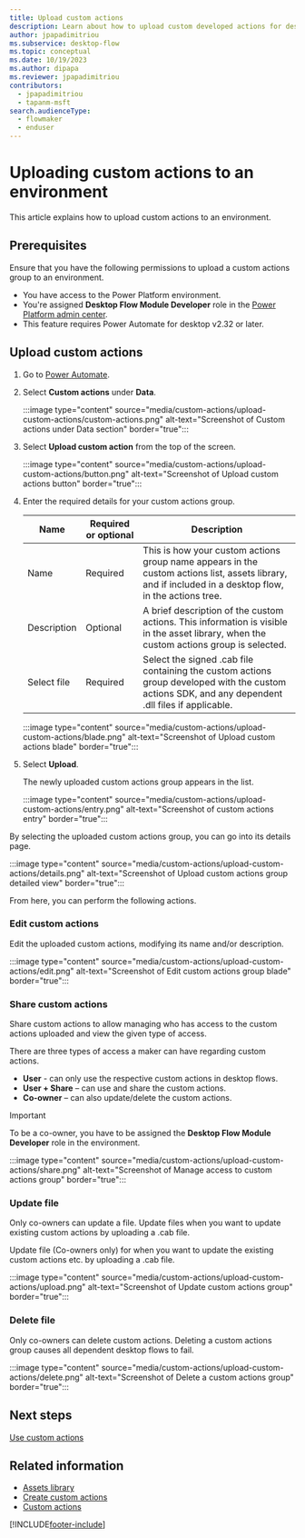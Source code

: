 ```yaml
---
title: Upload custom actions
description: Learn about how to upload custom developed actions for desktop flows
author: jpapadimitriou
ms.subservice: desktop-flow
ms.topic: conceptual
ms.date: 10/19/2023
ms.author: dipapa
ms.reviewer: jpapadimitriou
contributors:
  - jpapadimitriou
  - tapanm-msft
search.audienceType: 
  - flowmaker
  - enduser
---
```


# Uploading custom actions to an environment

This article explains how to upload custom actions to an environment.

## Prerequisites

Ensure that you have the following permissions to upload a custom actions group to an environment.

- You have access to the Power Platform environment.
- You're assigned **Desktop Flow Module Developer** role in the [Power Platform admin center](https://admin.powerplatform.com).
- This feature requires Power Automate for desktop v2.32 or later.

## Upload custom actions

1. Go to [Power Automate](https://make.powerautomate.com).

1. Select **Custom actions** under **Data**. 

    :::image type="content" source="media/custom-actions/upload-custom-actions/custom-actions.png" alt-text="Screenshot of Custom actions under Data section" border="true":::

1. Select **Upload custom action** from the top of the screen.

    :::image type="content" source="media/custom-actions/upload-custom-actions/button.png" alt-text="Screenshot of Upload custom actions button" border="true":::

1. Enter the required details for your custom actions group.

    | Name | Required or optional | Description
    | - | - | - |
    | Name | Required | This is how your custom actions group name appears in the custom actions list, assets library, and if included in a desktop flow, in the actions tree. |
    | Description | Optional | A brief description of the custom actions. This information is visible in the asset library, when the custom actions group is selected. |
    | Select file | Required | Select the signed .cab file containing the custom actions group developed with the custom actions SDK, and any dependent .dll files if applicable. |

    :::image type="content" source="media/custom-actions/upload-custom-actions/blade.png" alt-text="Screenshot of Upload custom actions blade" border="true":::

1. Select **Upload**.

    The newly uploaded custom actions group appears in the list.

    :::image type="content" source="media/custom-actions/upload-custom-actions/entry.png" alt-text="Screenshot of custom actions entry" border="true":::

By selecting the uploaded custom actions group, you can go into its details page.

:::image type="content" source="media/custom-actions/upload-custom-actions/details.png" alt-text="Screenshot of Upload custom actions group detailed view" border="true":::

From here, you can perform the following actions.

### Edit custom actions

Edit the uploaded custom actions, modifying its name and/or description.

:::image type="content" source="media/custom-actions/upload-custom-actions/edit.png" alt-text="Screenshot of Edit custom actions group blade" border="true":::

### Share custom actions

Share custom actions to allow managing who has access to the custom actions uploaded and view the given type of access.

There are three types of access a maker can have regarding custom actions.

- **User** - can only use the respective custom actions in desktop flows.
-	**User + Share** – can use and share the custom actions.
- **Co-owner** – can also update/delete the custom actions.

>[!IMPORTANT]
> To be a co-owner, you have to be assigned the **Desktop Flow Module Developer** role in the environment.

:::image type="content" source="media/custom-actions/upload-custom-actions/share.png" alt-text="Screenshot of Manage access to custom actions group" border="true":::

### Update file

Only co-owners can update a file. Update files when you want to update existing custom actions by uploading a .cab file.

Update file (Co-owners only) for when you want to update the existing custom actions etc. by uploading a .cab file.

:::image type="content" source="media/custom-actions/upload-custom-actions/upload.png" alt-text="Screenshot of Update custom actions group" border="true":::

### Delete file

Only co-owners can delete custom actions. Deleting a custom actions group causes all dependent desktop flows to fail.

:::image type="content" source="media/custom-actions/upload-custom-actions/delete.png" alt-text="Screenshot of Delete a custom actions group" border="true":::

## Next steps

[Use custom actions](use-custom-actions.md)

## Related information

- [Assets library](assets-library.md)
- [Create custom actions](create-custom-actions.md)
- [Custom actions](custom-actions.md)

[!INCLUDE[footer-include](../includes/footer-banner.md)]